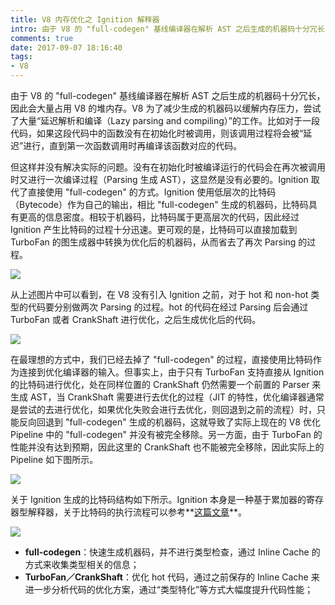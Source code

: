 ```yaml
---
title: V8 内存优化之 Ignition 解释器
intro: 由于 V8 的 "full-codegen" 基线编译器在解析 AST 之后生成的机器码十分冗长，因此会大量占用 V8 的堆内存。V8 为了减少生成的机器码以缓解内存压力，尝试了大量“延迟解析和编译（Lazy parsing and compiling）”的工作。比如对于一段代码，如果这段代码中的函数没有在初始化时被调用，则该调用过程将会被“延迟”进行，直到第一次函数调用时再编译该函数对应的代码。
comments: true
date: 2017-09-07 18:16:40
tags:
- V8
---
```


由于 V8 的 "full-codegen" 基线编译器在解析 AST 之后生成的机器码十分冗长，因此会大量占用 V8 的堆内存。V8 为了减少生成的机器码以缓解内存压力，尝试了大量“延迟解析和编译（Lazy parsing and compiling）”的工作。比如对于一段代码，如果这段代码中的函数没有在初始化时被调用，则该调用过程将会被“延迟”进行，直到第一次函数调用时再编译该函数对应的代码。

但这样并没有解决实际的问题。没有在初始化时被编译运行的代码会在再次被调用时又进行一次编译过程（Parsing 生成 AST），这显然是没有必要的。Ignition 取代了直接使用 "full-codegen" 的方式。Ignition 使用低层次的比特码（Bytecode）作为自己的输出，相比 "full-codegen" 生成的机器码，比特码具有更高的信息密度。相较于机器码，比特码属于更高层次的代码，因此经过 Ignition 产生比特码的过程十分迅速。更可观的是，比特码可以直接加载到 TurboFan 的图生成器中转换为优化后的机器码，从而省去了再次 Parsing 的过程。

![](1.png)

从上述图片中可以看到，在 V8 没有引入 Ignition 之前，对于 hot 和 non-hot 类型的代码要分别做两次 Parsing 的过程。hot 的代码在经过 Parsing 后会通过 TurboFan 或者 CrankShaft 进行优化，之后生成优化后的代码。

![](2.png)


在最理想的方式中，我们已经去掉了 "full-codegen" 的过程，直接使用比特码作为连接到优化编译器的输入。但事实上，由于只有 TurboFan 支持直接从 Ignition 的比特码进行优化，处在同样位置的 CrankShaft 仍然需要一个前置的 Parser 来生成 AST，当 CrankShaft 需要进行去优化的过程（JIT 的特性，优化编译器通常是尝试的去进行优化，如果优化失败会进行去优化，则回退到之前的流程）时，只能反向回退到 "full-codegen" 生成的机器码，这就导致了实际上现在的 V8 优化 Pipeline 中的 "full-codegen" 并没有被完全移除。另一方面，由于 TurboFan 的性能并没有达到预期，因此这里的 CrankShaft 也不能被完全移除，因此实际上的 Pipeline 如下图所示。

![](3.png)


关于 Ignition 生成的比特码结构如下所示。Ignition 本身是一种基于累加器的寄存器型解释器，关于比特码的执行流程可以参考**[这篇文章](https://medium.com/dailyjs/understanding-v8s-bytecode-317d46c94775)**。

![](4.png)


* **full-codegen**：快速生成机器码，并不进行类型检查，通过 Inline Cache 的方式来收集类型相关的信息；
* **TurboFan／CrankShaft**：优化 hot 代码，通过之前保存的 Inline Cache 来进一步分析代码的优化方案，通过“类型特化”等方式大幅度提升代码性能；

